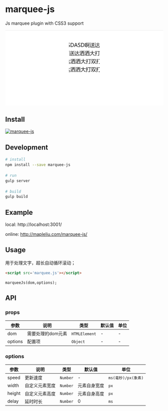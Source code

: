 # marquee-js
Js marquee plugin with CSS3 support

![demo](assets/sheet.jpg)

## Install

[![marquee-js](https://nodei.co/npm/marquee-js.png)](https://npmjs.org/package/marquee-js)

## Development

```bash
# install
npm install --save marquee-js

# run
gulp server

# build
gulp build
```

## Example

local: http://localhost:3001/

online: http://mapleliu.com/marquee-js/

## Usage

用于处理文字，超长自动循环滚动；

```html
<script src='marquee.js'></script>
```

```
marqueeJs(dom,options);
```

## API

### props

| 参数 | 说明 | 类型 | 默认值 | 单位 |
|-----------|-----------|-----------|-------------|-------------|
| dom | 需要处理的dom元素 | `HTMLElement` | - | - |
| options | 配置项 | `Object` | - | - |

### options

| 参数 | 说明 | 类型 | 默认值 | 单位 |
|-----------|-----------|-----------|-------------|-------------|
| speed | 更新速度 | `Number` | - | `ms(毫秒)/px(象素)` |
| width | 自定义元素宽度 | `Number` | 元素自身宽度 | `px` |
| height | 自定义元素高度 | `Number` | 元素自身高度 | `px` |
| delay | 延时时长 | `Number` | 0 | `ms` |